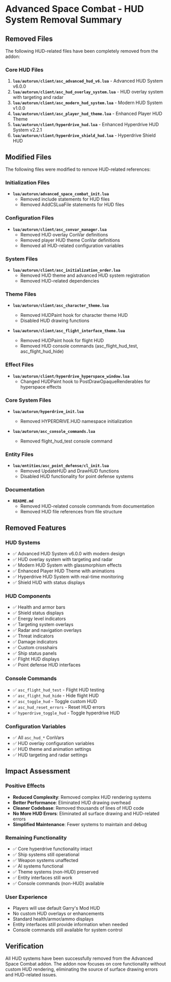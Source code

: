 # Advanced Space Combat - HUD System Removal Summary

## Removed Files

The following HUD-related files have been completely removed from the addon:

### Core HUD Files
1. **`lua/autorun/client/asc_advanced_hud_v6.lua`** - Advanced HUD System v6.0.0
2. **`lua/autorun/client/asc_hud_overlay_system.lua`** - HUD overlay system with targeting and radar
3. **`lua/autorun/client/asc_modern_hud_system.lua`** - Modern HUD System v1.0.0
4. **`lua/autorun/client/asc_player_hud_theme.lua`** - Enhanced Player HUD Theme
5. **`lua/autorun/client/hyperdrive_hud.lua`** - Enhanced Hyperdrive HUD System v2.2.1
6. **`lua/autorun/client/hyperdrive_shield_hud.lua`** - Hyperdrive Shield HUD

## Modified Files

The following files were modified to remove HUD-related references:

### Initialization Files
- **`lua/autorun/advanced_space_combat_init.lua`**
  - Removed include statements for HUD files
  - Removed AddCSLuaFile statements for HUD files

### Configuration Files
- **`lua/autorun/client/asc_convar_manager.lua`**
  - Removed HUD overlay ConVar definitions
  - Removed player HUD theme ConVar definitions
  - Removed all HUD-related configuration variables

### System Files
- **`lua/autorun/client/asc_initialization_order.lua`**
  - Removed HUD theme and advanced HUD system registration
  - Removed HUD-related dependencies

### Theme Files
- **`lua/autorun/client/asc_character_theme.lua`**
  - Removed HUDPaint hook for character theme HUD
  - Disabled HUD drawing functions

- **`lua/autorun/client/asc_flight_interface_theme.lua`**
  - Removed HUDPaint hook for flight HUD
  - Removed HUD console commands (asc_flight_hud_test, asc_flight_hud_hide)

### Effect Files
- **`lua/autorun/client/hyperdrive_hyperspace_window.lua`**
  - Changed HUDPaint hook to PostDrawOpaqueRenderables for hyperspace effects

### Core System Files
- **`lua/autorun/hyperdrive_init.lua`**
  - Removed HYPERDRIVE.HUD namespace initialization

- **`lua/autorun/asc_console_commands.lua`**
  - Removed flight_hud_test console command

### Entity Files
- **`lua/entities/asc_point_defense/cl_init.lua`**
  - Removed UpdateHUD and DrawHUD functions
  - Disabled HUD functionality for point defense systems

### Documentation
- **`README.md`**
  - Removed HUD-related console commands from documentation
  - Removed HUD file references from file structure

## Removed Features

### HUD Systems
- ✅ Advanced HUD System v6.0.0 with modern design
- ✅ HUD overlay system with targeting and radar
- ✅ Modern HUD System with glassmorphism effects
- ✅ Enhanced Player HUD Theme with animations
- ✅ Hyperdrive HUD System with real-time monitoring
- ✅ Shield HUD with status displays

### HUD Components
- ✅ Health and armor bars
- ✅ Shield status displays
- ✅ Energy level indicators
- ✅ Targeting system overlays
- ✅ Radar and navigation overlays
- ✅ Threat indicators
- ✅ Damage indicators
- ✅ Custom crosshairs
- ✅ Ship status panels
- ✅ Flight HUD displays
- ✅ Point defense HUD interfaces

### Console Commands
- ✅ `asc_flight_hud_test` - Flight HUD testing
- ✅ `asc_flight_hud_hide` - Hide flight HUD
- ✅ `asc_toggle_hud` - Toggle custom HUD
- ✅ `asc_hud_reset_errors` - Reset HUD errors
- ✅ `hyperdrive_toggle_hud` - Toggle hyperdrive HUD

### Configuration Variables
- ✅ All `asc_hud_*` ConVars
- ✅ HUD overlay configuration variables
- ✅ HUD theme and animation settings
- ✅ HUD targeting and radar settings

## Impact Assessment

### Positive Effects
- **Reduced Complexity**: Removed complex HUD rendering systems
- **Better Performance**: Eliminated HUD drawing overhead
- **Cleaner Codebase**: Removed thousands of lines of HUD code
- **No More HUD Errors**: Eliminated all surface drawing and HUD-related errors
- **Simplified Maintenance**: Fewer systems to maintain and debug

### Remaining Functionality
- ✅ Core hyperdrive functionality intact
- ✅ Ship systems still operational
- ✅ Weapon systems unaffected
- ✅ AI systems functional
- ✅ Theme systems (non-HUD) preserved
- ✅ Entity interfaces still work
- ✅ Console commands (non-HUD) available

### User Experience
- Players will use default Garry's Mod HUD
- No custom HUD overlays or enhancements
- Standard health/armor/ammo displays
- Entity interfaces still provide information when needed
- Console commands still available for system control

## Verification

All HUD systems have been successfully removed from the Advanced Space Combat addon. The addon now focuses on core functionality without custom HUD rendering, eliminating the source of surface drawing errors and HUD-related issues.

